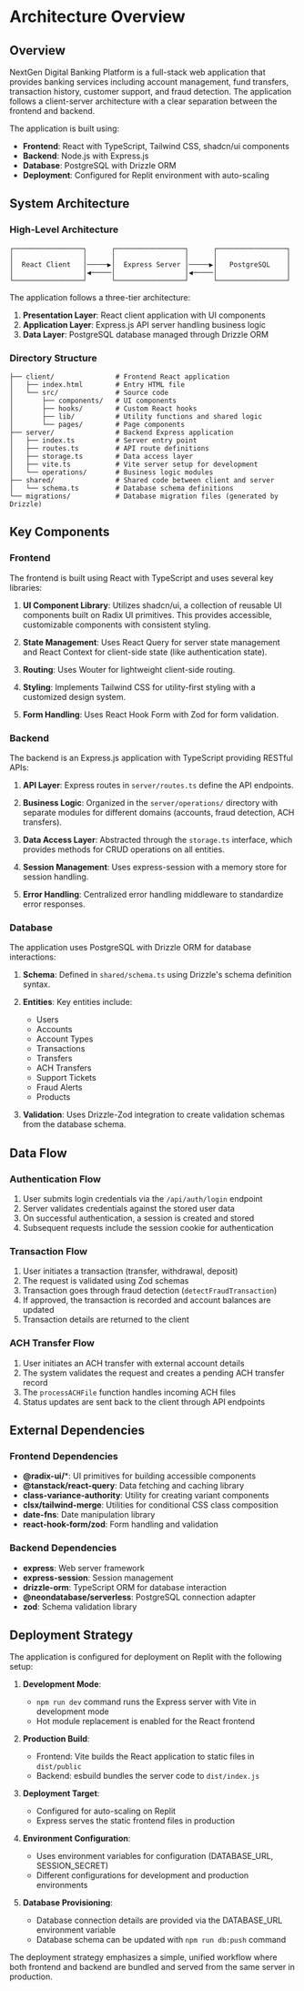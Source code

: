 # Architecture Overview

## Overview

NextGen Digital Banking Platform is a full-stack web application that provides banking services including account management, fund transfers, transaction history, customer support, and fraud detection. The application follows a client-server architecture with a clear separation between the frontend and backend.

The application is built using:
- **Frontend**: React with TypeScript, Tailwind CSS, shadcn/ui components
- **Backend**: Node.js with Express.js
- **Database**: PostgreSQL with Drizzle ORM
- **Deployment**: Configured for Replit environment with auto-scaling

## System Architecture

### High-Level Architecture

```
┌─────────────────┐      ┌─────────────────┐      ┌─────────────────┐
│                 │      │                 │      │                 │
│  React Client   │─────▶│  Express Server │─────▶│   PostgreSQL    │
│                 │◀─────│                 │◀─────│                 │
└─────────────────┘      └─────────────────┘      └─────────────────┘
```

The application follows a three-tier architecture:
1. **Presentation Layer**: React client application with UI components
2. **Application Layer**: Express.js API server handling business logic
3. **Data Layer**: PostgreSQL database managed through Drizzle ORM

### Directory Structure

```
├── client/               # Frontend React application
│   ├── index.html        # Entry HTML file
│   └── src/              # Source code
│       ├── components/   # UI components
│       ├── hooks/        # Custom React hooks
│       ├── lib/          # Utility functions and shared logic
│       └── pages/        # Page components
├── server/               # Backend Express application
│   ├── index.ts          # Server entry point
│   ├── routes.ts         # API route definitions
│   ├── storage.ts        # Data access layer
│   ├── vite.ts           # Vite server setup for development
│   └── operations/       # Business logic modules
├── shared/               # Shared code between client and server
│   └── schema.ts         # Database schema definitions
└── migrations/           # Database migration files (generated by Drizzle)
```

## Key Components

### Frontend

The frontend is built using React with TypeScript and uses several key libraries:

1. **UI Component Library**: Utilizes shadcn/ui, a collection of reusable UI components built on Radix UI primitives. This provides accessible, customizable components with consistent styling.

2. **State Management**: Uses React Query for server state management and React Context for client-side state (like authentication state).

3. **Routing**: Uses Wouter for lightweight client-side routing.

4. **Styling**: Implements Tailwind CSS for utility-first styling with a customized design system.

5. **Form Handling**: Uses React Hook Form with Zod for form validation.

### Backend

The backend is an Express.js application with TypeScript providing RESTful APIs:

1. **API Layer**: Express routes in `server/routes.ts` define the API endpoints.

2. **Business Logic**: Organized in the `server/operations/` directory with separate modules for different domains (accounts, fraud detection, ACH transfers).

3. **Data Access Layer**: Abstracted through the `storage.ts` interface, which provides methods for CRUD operations on all entities.

4. **Session Management**: Uses express-session with a memory store for session handling.

5. **Error Handling**: Centralized error handling middleware to standardize error responses.

### Database

The application uses PostgreSQL with Drizzle ORM for database interactions:

1. **Schema**: Defined in `shared/schema.ts` using Drizzle's schema definition syntax.

2. **Entities**: Key entities include:
   - Users
   - Accounts
   - Account Types
   - Transactions
   - Transfers
   - ACH Transfers
   - Support Tickets
   - Fraud Alerts
   - Products

3. **Validation**: Uses Drizzle-Zod integration to create validation schemas from the database schema.

## Data Flow

### Authentication Flow

1. User submits login credentials via the `/api/auth/login` endpoint
2. Server validates credentials against the stored user data
3. On successful authentication, a session is created and stored
4. Subsequent requests include the session cookie for authentication

### Transaction Flow

1. User initiates a transaction (transfer, withdrawal, deposit)
2. The request is validated using Zod schemas
3. Transaction goes through fraud detection (`detectFraudTransaction`)
4. If approved, the transaction is recorded and account balances are updated
5. Transaction details are returned to the client

### ACH Transfer Flow

1. User initiates an ACH transfer with external account details
2. The system validates the request and creates a pending ACH transfer record
3. The `processACHFile` function handles incoming ACH files
4. Status updates are sent back to the client through API endpoints

## External Dependencies

### Frontend Dependencies

- **@radix-ui/***: UI primitives for building accessible components
- **@tanstack/react-query**: Data fetching and caching library
- **class-variance-authority**: Utility for creating variant components
- **clsx/tailwind-merge**: Utilities for conditional CSS class composition
- **date-fns**: Date manipulation library
- **react-hook-form/zod**: Form handling and validation

### Backend Dependencies

- **express**: Web server framework
- **express-session**: Session management
- **drizzle-orm**: TypeScript ORM for database interaction
- **@neondatabase/serverless**: PostgreSQL connection adapter
- **zod**: Schema validation library

## Deployment Strategy

The application is configured for deployment on Replit with the following setup:

1. **Development Mode**:
   - `npm run dev` command runs the Express server with Vite in development mode
   - Hot module replacement is enabled for the React frontend

2. **Production Build**:
   - Frontend: Vite builds the React application to static files in `dist/public`
   - Backend: esbuild bundles the server code to `dist/index.js`

3. **Deployment Target**:
   - Configured for auto-scaling on Replit
   - Express serves the static frontend files in production

4. **Environment Configuration**:
   - Uses environment variables for configuration (DATABASE_URL, SESSION_SECRET)
   - Different configurations for development and production environments

5. **Database Provisioning**:
   - Database connection details are provided via the DATABASE_URL environment variable
   - Database schema can be updated with `npm run db:push` command

The deployment strategy emphasizes a simple, unified workflow where both frontend and backend are bundled and served from the same server in production.